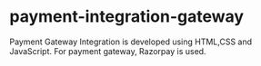 # payment-integration-gateway
Payment Gateway Integration is developed using HTML,CSS and JavaScript. For payment gateway, Razorpay is used.
